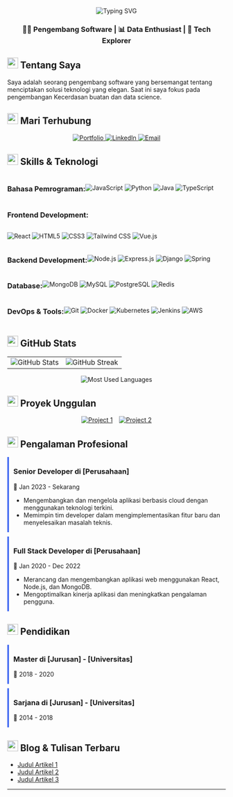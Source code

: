 <!-- Profile Header -->
<div align="center">
  <img src="https://readme-typing-svg.herokuapp.com?font=Fira+Code&size=30&duration=3000&pause=1000&color=2E8B57&center=true&vCenter=true&random=false&width=600&lines=Halo%2C+Saya+%5BNur+Fadilah+Zulfi%5D;Full+Stack+Developer;Machine+Learning+Enthusiast" alt="Typing SVG" />
</div>

<div align="center">
  <h3>👨‍💻 Pengembang Software | 📊 Data Enthusiast | 🚀 Tech Explorer</h3>
</div>

<!-- About Me -->
<h2><img src="https://media.giphy.com/media/v1.Y2lkPTc5MGI3NjExNmU3NzRiOWVhODRiZDk4ZjBkYWMxODczMzYzZWY5MmYwNzIwYjZjMCZlcD12MV9pbnRlcm5hbF9naWZzX2dpZklkJmN0PWc/UVG0BN8TOMKkPOJS6M/giphy.gif" width="25"> Tentang Saya</h2>

<p>
  Saya adalah seorang pengembang software yang bersemangat tentang menciptakan solusi teknologi yang elegan. Saat ini saya fokus pada pengembangan Kecerdasan buatan dan data science.
</p>

<!-- Connect with me -->
<h2><img src="https://media.giphy.com/media/v1.Y2lkPTc5MGI3NjExZDhkN2E5M2QwN2VkYjBiM2QzNTExYzUyNDQ1ZTcxMGNhZmQxYjYyOCZlcD12MV9pbnRlcm5hbF9naWZzX2dpZklkJmN0PWc/jnBXQKqLXGIUxBGGM9/giphy.gif" width="25"> Mari Terhubung</h2>

<div align="center">
  <a href="https://nurfadilahzulfi.pythonanywhere.com/" target="_blank">
    <img src="https://img.shields.io/badge/Portfolio-5340ff?style=for-the-badge&logo=Google-chrome&logoColor=white" alt="Portfolio"/>
  </a>
  <a href="https://www.linkedin.com/in/nur-fadilah-zulfi-43a966257" target="_blank">
    <img src="https://img.shields.io/badge/LinkedIn-0077B5?style=for-the-badge&logo=linkedin&logoColor=white" alt="LinkedIn"/>
  </a>
  <a href="nurfadilahzulfi@gmail.com" target="_blank">
    <img src="https://img.shields.io/badge/Email-D14836?style=for-the-badge&logo=gmail&logoColor=white" alt="Email"/>
  </a>
</div>

<!-- Skills -->
<h2><img src="https://media.giphy.com/media/QssGEmpkyEOhBCb7e1/giphy.gif" width="25"> Skills & Teknologi</h2>

<div style="display: flex; align-items: center; flex-wrap: wrap;">
  <h3>Bahasa Pemrograman:</h3>
  <p>
    <img src="https://img.shields.io/badge/JavaScript-F7DF1E?style=for-the-badge&logo=javascript&logoColor=black" alt="JavaScript" />
    <img src="https://img.shields.io/badge/Python-3776AB?style=for-the-badge&logo=python&logoColor=white" alt="Python" />
    <img src="https://img.shields.io/badge/Java-ED8B00?style=for-the-badge&logo=java&logoColor=white" alt="Java" />
    <img src="https://img.shields.io/badge/TypeScript-007ACC?style=for-the-badge&logo=typescript&logoColor=white" alt="TypeScript" />
  </p>
  
  <h3>Frontend Development:</h3>
  <p>
    <img src="https://img.shields.io/badge/React-20232A?style=for-the-badge&logo=react&logoColor=61DAFB" alt="React" />
    <img src="https://img.shields.io/badge/HTML5-E34F26?style=for-the-badge&logo=html5&logoColor=white" alt="HTML5" />
    <img src="https://img.shields.io/badge/CSS3-1572B6?style=for-the-badge&logo=css3&logoColor=white" alt="CSS3" />
    <img src="https://img.shields.io/badge/Tailwind_CSS-38B2AC?style=for-the-badge&logo=tailwind-css&logoColor=white" alt="Tailwind CSS" />
    <img src="https://img.shields.io/badge/Vue.js-35495E?style=for-the-badge&logo=vue.js&logoColor=4FC08D" alt="Vue.js" />
  </p>
  
  <h3>Backend Development:</h3>
  <p>
    <img src="https://img.shields.io/badge/Node.js-43853D?style=for-the-badge&logo=node.js&logoColor=white" alt="Node.js" />
    <img src="https://img.shields.io/badge/Express.js-404D59?style=for-the-badge&logo=express&logoColor=white" alt="Express.js" />
    <img src="https://img.shields.io/badge/Django-092E20?style=for-the-badge&logo=django&logoColor=white" alt="Django" />
    <img src="https://img.shields.io/badge/Spring-6DB33F?style=for-the-badge&logo=spring&logoColor=white" alt="Spring" />
  </p>
  
  <h3>Database:</h3>
  <p>
    <img src="https://img.shields.io/badge/MongoDB-4EA94B?style=for-the-badge&logo=mongodb&logoColor=white" alt="MongoDB" />
    <img src="https://img.shields.io/badge/MySQL-00000F?style=for-the-badge&logo=mysql&logoColor=white" alt="MySQL" />
    <img src="https://img.shields.io/badge/PostgreSQL-316192?style=for-the-badge&logo=postgresql&logoColor=white" alt="PostgreSQL" />
    <img src="https://img.shields.io/badge/Redis-DC382D?style=for-the-badge&logo=redis&logoColor=white" alt="Redis" />
  </p>
  
  <h3>DevOps & Tools:</h3>
  <p>
    <img src="https://img.shields.io/badge/Git-F05032?style=for-the-badge&logo=git&logoColor=white" alt="Git" />
    <img src="https://img.shields.io/badge/Docker-2CA5E0?style=for-the-badge&logo=docker&logoColor=white" alt="Docker" />
    <img src="https://img.shields.io/badge/Kubernetes-326CE5?style=for-the-badge&logo=kubernetes&logoColor=white" alt="Kubernetes" />
    <img src="https://img.shields.io/badge/Jenkins-D24939?style=for-the-badge&logo=jenkins&logoColor=white" alt="Jenkins" />
    <img src="https://img.shields.io/badge/AWS-232F3E?style=for-the-badge&logo=amazon-aws&logoColor=white" alt="AWS" />
  </p>
</div>

<!-- GitHub Stats -->
<h2><img src="https://media.giphy.com/media/v1.Y2lkPTc5MGI3NjExYmI5OTE0MTVhYWM5ZThjOTQ5MTliMDkwNTZmOGE3MTQ2N2YxMjYwMCZlcD12MV9pbnRlcm5hbF9naWZzX2dpZklkJmN0PWc/iY8CRBdQXODJSCERIr/giphy.gif" width="25"> GitHub Stats</h2>

<div align="center">
  <table>
    <tr>
      <td>
        <img src="https://github-readme-stats.vercel.app/api?username=username-anda&show_icons=true&theme=tokyonight&hide_border=true" alt="GitHub Stats" />
      </td>
      <td>
        <img src="https://github-readme-streak-stats.herokuapp.com/?user=username-anda&theme=tokyonight&hide_border=true" alt="GitHub Streak" />
      </td>
    </tr>
  </table>
  
  <img src="https://github-readme-stats.vercel.app/api/top-langs/?username=username-anda&layout=compact&theme=tokyonight&hide_border=true" alt="Most Used Languages" />
</div>

<!-- Projects -->
<h2><img src="https://media.giphy.com/media/v1.Y2lkPTc5MGI3NjExNmRiZTE5MTBmMzZjYjNiMDU4NjM1MzcxOWZiMmM5MTUwNTFmOGE1MSZlcD12MV9pbnRlcm5hbF9naWZzX2dpZklkJmN0PWc/LnQjpWaON8nhr21vNW/giphy.gif" width="25"> Proyek Unggulan</h2>

<div style="display: flex; flex-wrap: wrap; gap: 15px; justify-content: center;">
  <a href="https://github.com/username-anda/project1">
    <img src="https://github-readme-stats.vercel.app/api/pin/?username=username-anda&repo=project1&theme=tokyonight&hide_border=true" alt="Project 1" />
  </a>
  <a href="https://github.com/username-anda/project2">
    <img src="https://github-readme-stats.vercel.app/api/pin/?username=username-anda&repo=project2&theme=tokyonight&hide_border=true" alt="Project 2" />
  </a>
</div>

<!-- Experience -->
<h2><img src="https://media.giphy.com/media/v1.Y2lkPTc5MGI3NjExYjVkODU1Zjc5YWE4MzA3YjExZGVjYzg3YzQwY2IzZGI3MDNkY2RmMiZlcD12MV9pbnRlcm5hbF9naWZzX2dpZklkJmN0PWc/UVG0BN8TOMKkPOJS6M/giphy.gif" width="25"> Pengalaman Profesional</h2>

<div style="display: flex; flex-direction: column; gap: 10px;">
  <div style="border-left: 4px solid #4C71F2; padding-left: 10px;">
    <h3>Senior Developer di [Perusahaan]</h3>
    <p>📅 Jan 2023 - Sekarang</p>
    <ul>
      <li>Mengembangkan dan mengelola aplikasi berbasis cloud dengan menggunakan teknologi terkini.</li>
      <li>Memimpin tim developer dalam mengimplementasikan fitur baru dan menyelesaikan masalah teknis.</li>
    </ul>
  </div>
  
  <div style="border-left: 4px solid #4C71F2; padding-left: 10px;">
    <h3>Full Stack Developer di [Perusahaan]</h3>
    <p>📅 Jan 2020 - Dec 2022</p>
    <ul>
      <li>Merancang dan mengembangkan aplikasi web menggunakan React, Node.js, dan MongoDB.</li>
      <li>Mengoptimalkan kinerja aplikasi dan meningkatkan pengalaman pengguna.</li>
    </ul>
  </div>
</div>

<!-- Education -->
<h2><img src="https://media.giphy.com/media/dxIWYNNVCxFXdP76XE/giphy.gif" width="25"> Pendidikan</h2>

<div style="display: flex; flex-direction: column; gap: 10px;">
  <div style="border-left: 4px solid #4C71F2; padding-left: 10px;">
    <h3>Master di [Jurusan] - [Universitas]</h3>
    <p>📅 2018 - 2020</p>
  </div>
  
  <div style="border-left: 4px solid #4C71F2; padding-left: 10px;">
    <h3>Sarjana di [Jurusan] - [Universitas]</h3>
    <p>📅 2014 - 2018</p>
  </div>
</div>

<!-- Blog -->
<h2><img src="https://media.giphy.com/media/JIX9t2j0ZTN9S/giphy.gif" width="25"> Blog & Tulisan Terbaru</h2>

<ul>
  <li><a href="https://link-artikel-1.com">Judul Artikel 1</a></li>
  <li><a href="https://link-artikel-2.com">Judul Artikel 2</a></li>
  <li><a href="https://link-artikel-3.com">Judul Artikel 3</a></li>
</ul>

<!-- Footer -->
<hr>
